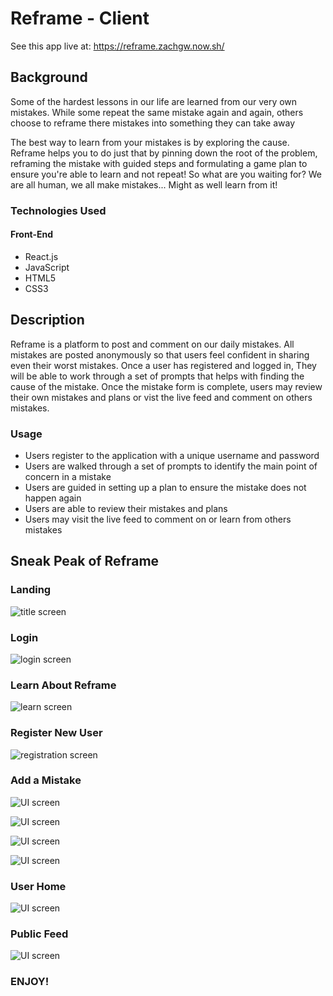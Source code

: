 # Reframe - Client

See this app live at: https://reframe.zachgw.now.sh/

## Background

Some of the hardest lessons in our life are learned from our very own mistakes. While some repeat the same mistake again and again, others choose to reframe there mistakes into something they can take away 

The best way to learn from your mistakes is by exploring the cause. Reframe helps you to do just that by pinning down the root of the problem, reframing the mistake with guided steps and formulating a game plan to ensure you're able to learn and not repeat! So what are you waiting for? We are all human, we all make mistakes... Might as well learn from it!

### Technologies Used

#### Front-End
- React.js
- JavaScript
- HTML5
- CSS3

## Description 

Reframe is a platform to post and comment on our daily mistakes. All mistakes are posted anonymously so that users feel confident in sharing even their worst mistakes. Once a user has registered and logged in, They will be able to work through a set of prompts that helps with finding the cause of the mistake. Once the mistake form is complete, users may review their own mistakes and plans or vist the live feed and comment on others mistakes. 

### Usage

- Users register to the application with a unique username and password
- Users are walked through a set of prompts to identify the main point of concern in a mistake
- Users are guided in setting up a plan to ensure the mistake does not happen again
- Users are able to review their mistakes and plans 
- Users may visit the live feed to comment on or learn from others mistakes

## Sneak Peak of Reframe

### Landing

![title screen](https://lh3.googleusercontent.com/NGHBRFORyG6H8G7CvtdDoceFs1dKp9EzqPfzfYT4QHJ0CoH-1IbYfhOhum4heSI7UBglOB55yrWjxQnKl7z1mrd6CwoHXhDpld4mvmpuzTbLYlRi4tFxibZ_IFh2RLpGikPv59YakHv0sqimOaUpm4UMqap6qdrzMqZJwwuMI9yBnYRKoeR6--O3VJu7WiVzSKpuaDRINL2YxvkleHwYxsFeo4jlIoPZRTOmE2qjAJ147iresbW3UOkTEwKaTk2oFEK2yl60ZZntC_gkG2umrvAz4W7-eu33MscKKVsAjq8iGTB_1_S8SM6PAeaUpMfBSYvftYTlelzmqKCg5V9GzsftxE6BH_3cKXjsFhu_bj27TO-q7Xl96E3IaJ-f9hXapszqSkMZsvcx4EQFcUj9Ve0ARnxoAKE8_h86IJ8cKNyckpuKMd11Ugm26mQqjEHGHMUJBN9hgWyrbkpu_n3kOszV2sg52toRmFs0IKgSY1dB6a3syncNtQC6FFahcJ4Rfl7uSK_6Pl1hp66ovfYZfge078hTD1mxbPIUe6t9eTCFT47X8o5cb1KUPwT_46oZ8SSPysMKHmptXoKEI8Uubv2flu54QHVVYXVRRxCN8zutJJz4fXOM6Ucdrw1V9X72kxeLvRe08aXtUPtv4ZPiVKbnJaEtrkJNyS3T-GgRRVfm_z2OLyari3N3sCkx7GJFAd6F301FfOGVIzuA6Vv_-JM6QaFK4JlkSVU2_oS7GuksCXYz=w435-h884-no)

### Login

![login screen](https://lh3.googleusercontent.com/LQyN5_hxLrUtxSJlIr2echcAgO6esS1WnemKGdSTsTNteuq1JD5iGBnC2rifj-Her9VvWyEQj0j7y4oNcRD4Pr390iO5l55iKJcw4n0A090FParuRZdAy-vR6EtGwZcMqxqsmfCRKX6xeFT66jpQTrusITaEQAaaZd1zLfP2_d40biAESZtWZgJx8pSp2-6lSKg8PbsVDwNiUQJCXyukR7lwWnp29UGG5LKf2MowIMvWtT7_GEBe64GVHjAOTlk3gu_0ZV_etApGbM1Hr27iU39B_P1JOmAkz9F0bk8Kl2W3V4AuN6DoLAp8PE6ukbD7at3NL3O2gmmWHxGHCP70Zr-B8_rJwsUjht7So-frRAswhlMKx4HSzBlzXsvZBGyrfbAzzorXvIH7BMECvJ6X0F2r-pLLaVveT9JhsqkXxVmdr_7IkCFZp1D0YXl1bSsL1tQ8ii5Y76m70gWWSXBvL5Au0EnJ6YOqXJWD4aXS28aG9F93b1JKYAsnkY0oksqPVk4HEnmwfUN1rJhyMmUdnGiOzIfyReBYU1F-8MA2UNyMGB3tSyc3ufmf37uD3oi0KDVLI0-a5Z4a8v1ob8kjPpaisIuLnwFFqPAuscVIV6vgAVcgSXBJVJzbHee5NGO9tB8_jma7_StIxQ1ewwKnaUohp56Drbc9QWC4SPULvDCvxzl-lfzJRuQHQIfVN8P6_PHVYMivrWg6_LvYyBiULpvhh8mxdQ0PeM81PWvK3ChGS6c7=w435-h880-no)

### Learn About Reframe

![learn screen](https://lh3.googleusercontent.com/ZDO0wpeXYw5tqGhIOj_gMgMKAWUtlaRWwG8uWMhXdxal8150lwMD-aFlXJLwLvBbZNofxXc-Q_a8P00NmazTbexoCv6r-5I3XJUaH9umb4SxhKFdYau1gyHEHDry_p4GzeaKLo1bF8KGYzQoNjlKLi1hBX800bdxub9Ieh_dWRAgb0cC_qavdeCfrZbyL99NlC6vcSKojuW3lpFn-iuBpZzR3e21OAMYSkZVZF2f4IpOr2yUmNCPDaPYOTem-oQ-_hXBCpTgBVylTUCmJ1Y3ke7GdVPQhbWaCs2QDtUkCDbz34PWyoVIq0efOphhQllyZNRgLI3-uylmywZQljK__T1zN9bMtZDnwPS4Au0aqjH_yF220IVxoYl-lYdiovVe0wWHcDZxBu2RR4GhDpvETh6_h21VWrDDquN8hUQboqOoGqfpH3d0y2VQT0ce_cU4h4aphS7enbweTyfdIAg0ApVUF_9dHPMeVrg9a8flPCoUoOGlLDB8YFQrtvjE2EEfQFNogUglVuyvQLaRzNMbELKdpJQv52C1ehxb3LuSp9eqmi4nb0_IG6lEAV4D5cV2LD2rcyHau-zRpUY6IaryfHGb-ncvedi4wDdx6HWkQNrZe2BmyLBnUim1lZmNkCFiK6Bwo_jCXNshCmoP0Hn4UTxjroKevsENKNCUL78UzMkldcgcJEg0GkdgnO0xTotU5MDqLKzLQILH8mfWPgErKD7Ovo99RVS07AXlPnqOJKy7FTfA=w286-h911-no)

### Register New User

![registration screen](https://lh3.googleusercontent.com/BEVx3VMh60R9j8aZFfI8Rfgg_Qkh2ASIZu_8CIUOJKQ9yDY-iyOfrOsZLSSZc5mfw3Lrk7E2zhi70gPuB9RRagfcFqkRJ9Fb243tuIpa15gEeZRmLIfMOcd_Jq5YXaHaOpcxeHVl56jnKwx6YwcOnTAQ52EYRM9q28w2aWphS3ZeiIhNwPsqcYoP5dN_LYQGwmNPnkFR4DQZJ9TQc6HcWJslumOekZerrkkUzUGL8urViePlY-mKShL9F3M9i7liuBJBPug6vugdVAQf-ICWo6JA6JG0iISm1ens2p7jgXnNUzDt6sYIhAk_zvWgcwSu-k0LTAweBNEXRu7XlHwxpgQM-eHZgNUx-N_K8OAxjWO3BIDtrydKX1VqSXRtl3AgHKI8kvOTzHlgUPA695luMBJq9mQvjY7vAlOcIesEw7JFKqqWzvIAFEdYUuefACBdoU5Y5XepocbsUrcQup_pwb36mIo9oInwKKS1akHcpXcqY2SGMJYdDa--nRuvKrUm0iKwgnGdsjuL8vNKpwvNdlPFUhGDtTmK-watDZFclQo4NMjuFFp6C-6mhzjkEZ8iwqiSAnm0ZIbIszIm8Vvb9Nj10jL8BfDKQ1dgVPzmJRm-X0eL8bWYo7qihL4T2vhRQk3YCT8JQE9XHlkQfcIJPcYE4i-N7GDo8nSqXwq_-123uQ7iQ7gpHSeTOpAu622Va0SzMcNAtjVQMP_t90pdYjsvdP-HfAIdNlAurwfc5pzMpeE6=w435-h883-no)

### Add a Mistake

![UI screen](https://lh3.googleusercontent.com/Ilj0f_xWEbsnk7t0d392eizRe5Z2nrNMyawSucOVz2c8U-zcY9CfqbaAZa_czyU8AQ9H7E1kbZYY9wn-A2VJO4MnO_C-uyBtLsHckhTJd_W_90ER7Zvvv0WuhJg5r-uHISE8SdmRGCNXyp2K-SFAAhXgGMK6dxgwn_-s2LxPsZmPxYqyv89fvhKJ24V1xzimkbsinaP-Ch8Boi5JWkHe1DG5DmkxmOMNXkDe3mB1l3w1Z-ubksLHbi7MFfZxTyzhtPRKvhQN7Kla_3rpvbrpSS0eiNGzu2FicEoO9CKx5PCRyDUMNo2pfp1GH6tBJE_4rQLz7luLYvYUVixy1RlnpGxT4G1Lf6Wci1YHI9wMpCAvuPW8995JGp64fw58SxtQPlqffgtuhbGyIerGlhABrv33k_aoCW2VINcoe7t-8s48z2PikyrLCNuaimMn-B-VDDqUWCyiI9S6Xytp08tMh7MAavzCcwSSxpzO4U4gvSM1CSxIzQs36kCHrPMovW0yBxk2X-BmfFvk-wawONRjmC90Cl0LUXSOirH_lqbrkmkeEpX_mUkQI0WnFY41PxvmGlnXhX46LfOPtoR_n2viZqTL6RKOAHwaMoETzNSfm8B-rzPPH7m--5kaSEZ0BdADQWnuyKHrZxf8rIrn_EbMDGyB9w7AZ4e8_qOmIETU9Cac06ILgG6Dl2Ps22j2xsU_eSMaJOQ6CyhdkDLVbIZ4uN_YKCC4tl59NyfnXixQCfyKriqb=w436-h881-no)

![UI screen](https://lh3.googleusercontent.com/q7Y06SF3XYVhIhuFY-9EeWTqp5qSogDWzi20ZZpYHBAYrTUdy-zikBoR2hiRtqV2XZ4KwF2cQh9UA-uPqd3AYHxZgdNdEv3Y_skm_GZHnyxL9Lc4fCucHzwsvYwov4JcyO5MRDSXmsMIyv0eXWVoWYSZivO4oNZ1XiFakH63T1QQoqrvxqM5QSMxRrKwG_uBw5j2AJxECU09Tj7SEC6n1dxcrkOl14UemtvbLfrlm8xVHvbK15Wg6XKW9R51jH6y5cYUa8LoNGAUCbKR2ShtPPSCy-2Jxg5Nzn30XR1zVfrYIc-bV5BTMIwYPrpK-rU9OviCMcA17WR85xvxcs-sFGJeLyfRQdLEP_FRdspiXFHvVkX5IYBRt1d-sa09ePpG-nxrcbq0NZsKE7rYkfPuO7ptCtvzA1jEtHlrC8DUz4omK6JadyCSmb0Tt91W8FIxVYpbnIqO3_T6UIFVH2iAq0URdmsaHOafiq159i7duA7NjgItNpoIKgtRbyQSEcyda5cgfyu2OTIlbJtBbdqe4GU3mottUzenoN-XoZXTJmCUBBkn4PAVUA054mIkKIHZrgOziBmcZgvOalFZPDmOU3XMo40DtmaJIVu0bAnKpvRJmy2cSiqEsMkyRsJOn6n3yX6QFeVy3XsTzmmfDfrG3il2ACadeQHMap_HY--VmGRg0Umd2UZBhBwPopmPJTofmLfvZWFqWeTfjGSeNV8yAeNHvIUhQZqCGx9xpBnTaijiDSH0=w435-h885-no)

![UI screen](https://lh3.googleusercontent.com/QuiWR-04FlwQwhPs23yim9mEOOgyTke9EE4U8OsCdLJXYj8rReEUmrgJKxTjFIng5LCceMEDhVog-mUUd3eOKbmavoLgQ7Zp-kDxDrjJeHIJQ3q5JEtv0y3QVsvHgqk8_GJ93RO7DUY6tjdMlnmB90mERxPEJ2fljyTRHSckK8opJfzDtkQSeghVxBXo6WUaHidAhx66M9vJT6f2on6E3POuOt5bhHMPNgECgZnSklhpAJH0EDIM-hAiFos6OLN-g1XDb7P0B7UaOtszEAfC4sC9OmZ4AotpRzFnvRmAhwOD-mP3447sjiv_AfSrObEqCv7VeJP20cfuWYzP2d27Ag66p9FLlYgo7sImSz9mkoAtbgFqOaHy5noIOoi5qhas3JysjcYsoBMBlsEpoOPX__-KFkGsEkVvPi5KVYggKh1d8vAIpyDj-8QBPce6SbDDGzUdeWfgLCnv613Zp-FkaCDsU75pjdK_KVN5kt4xQmu733buaw0jCSOcAgDJvqB5zTRwr0tna626S6XAwpHaohc8o1HGI9uaKK8uq8U87D2-14t5kJk8u6G_9a2Byti4dQgwnbCEbFYB47Hi7szap-mjw6G4sErrgCOvER46dfpIN7ABVwgiU0KUeEHg1Vj7sYdxd6HxWlcoCW6oR4_hresXkEXZ9yLzUGB5M7DZ3qZiho7xs4vjANf-XLdqhVv7cczcfInbZ0dUGJSsOgxDM4_cIpRfooU1YMFq_e9rZfn6Av-m=w435-h883-no)

![UI screen](https://lh3.googleusercontent.com/AjLwjSmW5QmEUxVPOBoQg0wGO32IBJ2V5H8QAOWDg5lBwm1iZMCaG2HfrujHXRVbYIytx1DjUbGpgdgTpKQOJYQJT7lvZ3strq-TP473Y-HU7EIos7Gph3dzn0CqeUSAzBj2Nla1Dr2BxvC-9IUBcFdDb-F37Q5Fs2bJzYinoTN1gRN8IFS0MGRiIRGhw2mfcMMovq4uyXO7NXdAITbVDTVw-fGNaTYgHGbsrLOSeORAhceps34zYd0B2umqkaBbmbNyLQQLj8QSBi_coP_sEtOh_UBegP2sdtLeX1QzUG-Uu1VlvuppaQe0sPwAEIWOBrgde43u3KJ-EzNi15cKncWQVRoh8ftU24zUXtE3fozcn-ip5ZxuD1NWWnafmk9HgiL1zcpf_4L0225XvlNfbbCLKBTGVIIr6fFlVu_MkM-Y1Ve2Ji0cRHYWoI_iQvEoho0GWiP6S3lDRiNOAtHlywrFqppOfp_zgMesjq5-4nKdj8_P7w5IhnO2jVsR88K8UCRt3hY9j6SC3SHcOuEJbPJW1f88NVeo5Rc_gR8GzSVNWZJwFX_sve26m01sr8BtBA6UcwCqpUiXELH7PK623Or3xiLw_Iyb2Q0TsIsqP1ydx4Z_072L8Aotbp0Xv9HODFgcKpwtY4NrsO7vN3OB7rp-kjv8DRIKmGGSCD-2GSZaZCE292hYS17QafINXvmw6FNrXa-Zo2pXOtmBmsmO6t0VXra9LSliITRwVnTFoQj9XQm3=w435-h881-no)

### User Home

![UI screen](https://lh3.googleusercontent.com/gGmKt6Kfv6ft5hXlo76QiXbS_TZlkLN6O4_p-5MUkwrnnXsPsCwebpOsabeeiHzMFMrzLg2Hpme1GAYLFD7Ysu4fTm-hJBCA4n--lWdBFKsNS5vLm41W4jCsPWAbL65RWFtafb3rxFPGU5cUuojchSW6TjgbYD0tEByVGKtFKa12d9kQWvGBcH4VCkpHXzt24Inu8tcFLaqMggwOQ-RXePPQ-t7FppSrxZjcYpKrPvduPPBuiAC8b4K_2BRiH6itaszRWpgqcrUoLwdpHOhIgOvsRR0vHpSFWGa_atRvc1hNqD-0AVdy7duTT-p8N5DPsD5IHZZ74eZykSkh7m3CT5Mg3LCrhrMR6FZWlMgUltKhjd8GkXqaM9SjlFDSGwPxllKtG00Qwza0CSwwhGu4O6TpL_qRnn4rvQiRmq50Un3rSXFkEAGPWIhYZ-zZru6WIUDkWWEkh0hFM_WWETjiJARZVuIqnYW0_IfO_icgkIX5Gt_7IjsLWNfdola8ZmzS9QqP4ybm0volxP1abYMmU6gWFiS27AePh68WlqYSDC7_1XfRDPb04j89o78JuM-piJTylK7YXNsFp6LFfLQZs2NKMcXRkShoBndSqsYlAptVTRmQm1JqfjTO0mo4aHTdtY5_HkmEIZwH4ZzCZxCDTYW5Z8o8-86ttMz_SWDSnxaXtXVOsLUceAKE_6coemg8aWwhkSAJaYw63tW4XFzkx0V5NVmfMkKTRfUQwlzaseFeChOQ=w286-h794-no)

### Public Feed

![UI screen](https://lh3.googleusercontent.com/KUPLfvqv3ibbGViQtZGZkpCRD1x7x6KuaIgCm6sbYw-B6H5O8MmxEB94bwTxoj5DcyjxnJCNFSSpFy0IfUKMxfakkl9nsfnk3xI6H-aPRrrbHEE3ShTAXkp8CeD5sHLSUIbtRGz3P5uUC8-ym8e4SyCMyG-vfuH-6c7lZyGvFtlxGWBIfmo7fBUklgAuLdKkF4kBo9yaqTO6_gKRjBJ1RnzeWDm9R2gW9kVkdC4Aqg6zXW8eugqPCbEf5WIADjG-IK7MCkIpymd-KC88H-KXtyPEC_IkErWS9WQiEEY_MLyaQktTF9VmoO-GHlKSwjcF_V7hANRd-Ear87pOq025dnYdoRSh7DuC_sLBwLl9TYL3fVDRJDTaX_ZNYZ1Z5eoJMJDNeTYb4D32ZGrPF3XYTKOEdHCwyHDBq9ovDPkoONMebZBPnN9TUacCxHKnP0mNu47ZYELyi2CmEsjzbVQTkI9u40hsVADKVD4kYFvnB0Xnb2a3nvtEuHTojqaw-TG8tAjVWW8D5AEg2_dJI3f17WikMn0OiLOVzw1obHWkmpmpWzWhygBuVEdKU8-VjDU-9wbrIj1FnJ93lL3tj_mGtVV4SmkQOYyE22UGU-sFBck78jjmf6fzAuvbHzMyArdEnyt1ti11SsGSi6ZU6RYXqY7GnBpHu_14YPucHs-7cBXW1VLhNSHy8wHn5xgZuPV6W53euu0BfFnWbNVK9HK-p63rLYlMp65R7iLLT-gcrgCqrroE=w284-h841-no)

### ENJOY!

